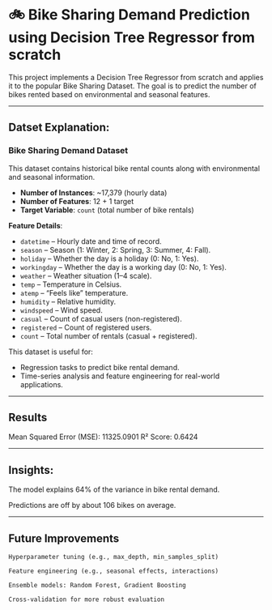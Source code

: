 # 🚲 Bike Sharing Demand Prediction using Decision Tree Regressor from scratch

This project implements a Decision Tree Regressor from scratch and applies it to the popular Bike Sharing Dataset. The goal is to predict the number of bikes rented based on environmental and seasonal features.

---

## Datset Explanation:

### Bike Sharing Demand Dataset
This dataset contains historical bike rental counts along with environmental and seasonal information.

- **Number of Instances**: ~17,379 (hourly data)  
- **Number of Features**: 12 + 1 target  
- **Target Variable**: `count` (total number of bike rentals)

**Feature Details**:

- `datetime` – Hourly date and time of record.  
- `season` – Season (1: Winter, 2: Spring, 3: Summer, 4: Fall).  
- `holiday` – Whether the day is a holiday (0: No, 1: Yes).  
- `workingday` – Whether the day is a working day (0: No, 1: Yes).  
- `weather` – Weather situation (1–4 scale).  
- `temp` – Temperature in Celsius.  
- `atemp` – “Feels like” temperature.  
- `humidity` – Relative humidity.  
- `windspeed` – Wind speed.  
- `casual` – Count of casual users (non-registered).  
- `registered` – Count of registered users.  
- `count` – Total number of rentals (casual + registered).

This dataset is useful for:

- Regression tasks to predict bike rental demand.  
- Time-series analysis and feature engineering for real-world applications.  

---

## Results

Mean Squared Error (MSE): 11325.0901
R² Score:                0.6424

---

## Insights:

The model explains 64% of the variance in bike rental demand.

Predictions are off by about 106 bikes on average.

---

## Future Improvements

    Hyperparameter tuning (e.g., max_depth, min_samples_split)

    Feature engineering (e.g., seasonal effects, interactions)

    Ensemble models: Random Forest, Gradient Boosting

    Cross-validation for more robust evaluation
